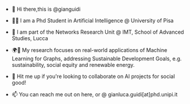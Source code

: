 - 👋 Hi there,this is @gianguidi

- 👨‍💻 I am a Phd Student in Artificial Intelligence @ University of Pisa 
- 👥 I am part of the Networks Research Unit @ IMT, School of Advanced Studies, Lucca

- 🌍🌱 My research focuses on real-world applications of Machine Learning for Graphs, addressing Sustainable Development Goals, e.g. sustainability, social equity and renewable energy.

- 🤝 Hit me up if you're looking to collaborate on AI projects for social good!

- 📫 You can reach me out on here, or @ gianluca.guidi[at]phd.unipi.it 

<!---
gianguidi/gianguidi is a ✨ special ✨ repository because its `README.md` (this file) appears on your GitHub profile.
You can click the Preview link to take a look at your changes.
--->
